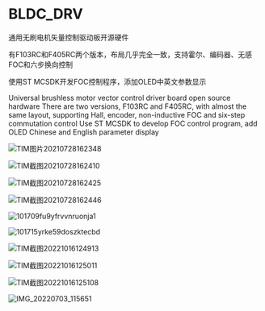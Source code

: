 # BLDC_DRV

通用无刷电机矢量控制驱动板开源硬件

有F103RC和F405RC两个版本，布局几乎完全一致，支持霍尔、编码器、无感FOC和六步换向控制

使用ST MCSDK开发FOC控制程序，添加OLED中英文参数显示

Universal brushless motor vector control driver board open source hardware
There are two versions, F103RC and F405RC, with almost the same layout, supporting Hall, encoder, non-inductive FOC and six-step commutation control
Use ST MCSDK to develop FOC control program, add OLED Chinese and English parameter display

![TIM图片20210728162348](https://user-images.githubusercontent.com/23308519/138413285-8134f4e8-64fb-4be6-a6c7-1625a2ad59a7.png)

![TIM截图20210728162410](https://user-images.githubusercontent.com/23308519/138413321-fe5a0d0f-ec2b-43ac-98ac-9a017c571207.jpg)

![TIM截图20210728162425](https://user-images.githubusercontent.com/23308519/138413341-d53b4f31-c998-44d6-a8c9-77535eb5a49d.jpg)

![TIM截图20210728162446](https://user-images.githubusercontent.com/23308519/138413374-b56e0b3b-1fc8-4a42-96f6-a4a1eed6cef0.jpg)

![101709fu9yfrvvnruonja1](https://user-images.githubusercontent.com/23308519/138413405-a6f24458-010b-4355-a4d9-78fa9901dd35.jpg)

![101715yrke59doszktecbd](https://user-images.githubusercontent.com/23308519/138413426-07ecf5fa-c5cd-4ddb-b9de-31a391d6e1da.jpg)

![TIM截图20221016124913](https://user-images.githubusercontent.com/23308519/196018905-f34b64bb-27b0-494f-a6ee-885cba8a277f.jpg)

![TIM截图20221016125011](https://user-images.githubusercontent.com/23308519/196018906-9afb273c-4d0b-482e-8385-ca64d497fd3c.jpg)

![TIM截图20221016125108](https://user-images.githubusercontent.com/23308519/196018908-685bcdee-08c8-42a2-8412-b484b45dca9b.jpg)

![IMG_20220703_115651](https://user-images.githubusercontent.com/23308519/196018923-ac7f0b6b-6c16-4fa9-8b98-8d1d3025c45a.jpg)


